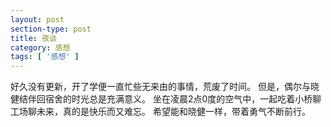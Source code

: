 ```yaml
---
layout: post
section-type: post
title: 夜谈
category: 感想
tags: [ '感想' ]
---
```

好久没有更新，开了学便一直忙些无来由的事情，荒废了时间。
但是，偶尔与晓健结伴回宿舍的时光总是充满意义。
坐在凌晨2点0度的空气中，一起吃着小桥聊工场聊未来，真的是快乐而又难忘。
希望能和晓健一样，带着勇气不断前行。
